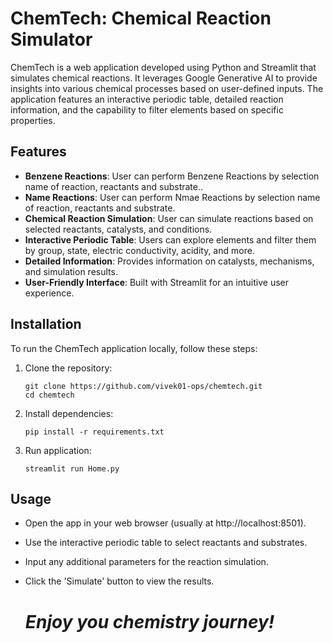 # ChemTech: Chemical Reaction Simulator

ChemTech is a web application developed using Python and Streamlit that simulates chemical reactions. It leverages Google Generative AI to provide insights into various chemical processes based on user-defined inputs. The application features an interactive periodic table, detailed reaction information, and the capability to filter elements based on specific properties.


## Features
- **Benzene Reactions**: User can perform Benzene Reactions by selection name of reaction, reactants and substrate..
- **Name Reactions**: User can perform Nmae Reactions by selection name of reaction, reactants and substrate.
- **Chemical Reaction Simulation**: User can simulate reactions based on selected reactants, catalysts, and conditions.
- **Interactive Periodic Table**: Users can explore elements and filter them by group, state, electric conductivity, acidity, and more.  
- **Detailed Information**: Provides information on catalysts, mechanisms, and simulation results.
- **User-Friendly Interface**: Built with Streamlit for an intuitive user experience.

## Installation

To run the ChemTech application locally, follow these steps:

1. Clone the repository:
   ```
   git clone https://github.com/vivek01-ops/chemtech.git
   cd chemtech
   ```
   
2. Install dependencies:
   ```
   pip install -r requirements.txt
   ```

4. Run application:
   ```
   streamlit run Home.py
   ```

## Usage
- Open the app in your web browser (usually at http://localhost:8501).
- Use the interactive periodic table to select reactants and substrates.
- Input any additional parameters for the reaction simulation.
- Click the 'Simulate' button to view the results.

  # *Enjoy you chemistry journey!*

